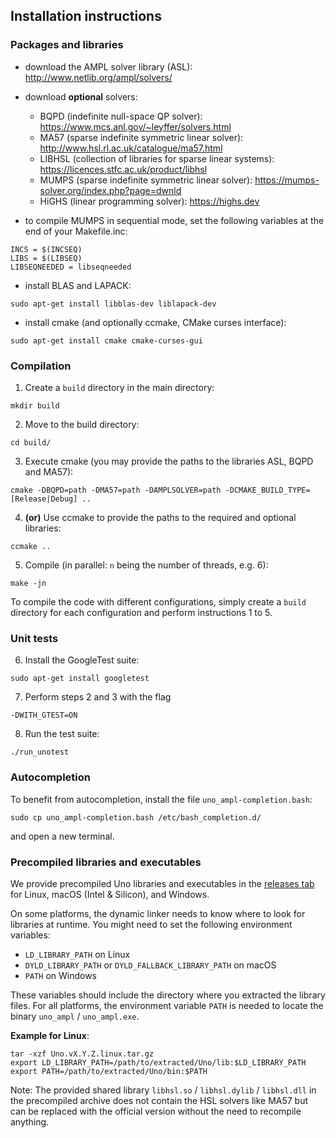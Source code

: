 ## Installation instructions

### Packages and libraries

* download the AMPL solver library (ASL): http://www.netlib.org/ampl/solvers/

* download **optional** solvers:
    * BQPD (indefinite null-space QP solver): https://www.mcs.anl.gov/~leyffer/solvers.html
    * MA57 (sparse indefinite symmetric linear solver): http://www.hsl.rl.ac.uk/catalogue/ma57.html
    * LIBHSL (collection of libraries for sparse linear systems): https://licences.stfc.ac.uk/product/libhsl
    * MUMPS (sparse indefinite symmetric linear solver): https://mumps-solver.org/index.php?page=dwnld
    * HiGHS (linear programming solver): https://highs.dev

* to compile MUMPS in sequential mode, set the following variables at the end of your Makefile.inc:
```console
INCS = $(INCSEQ)
LIBS = $(LIBSEQ)
LIBSEQNEEDED = libseqneeded
```

* install BLAS and LAPACK:
```console
sudo apt-get install libblas-dev liblapack-dev
```
* install cmake (and optionally ccmake, CMake curses interface):
```console
sudo apt-get install cmake cmake-curses-gui
```

### Compilation

1. Create a `build` directory in the main directory:
```console
mkdir build
```
2. Move to the build directory:
```console
cd build/
```
3. Execute cmake (you may provide the paths to the libraries ASL, BQPD and MA57):  
```console
cmake -DBQPD=path -DMA57=path -DAMPLSOLVER=path -DCMAKE_BUILD_TYPE=[Release|Debug] ..
```
4. **(or)** Use ccmake to provide the paths to the required and optional libraries:
```console
ccmake ..
```
5. Compile (in parallel: `n` being the number of threads, e.g. 6):
```console
make -jn
```

To compile the code with different configurations, simply create a `build` directory for each configuration and perform instructions 1 to 5.

### Unit tests

6. Install the GoogleTest suite:
```console
sudo apt-get install googletest
```
7. Perform steps 2 and 3 with the flag
```console
-DWITH_GTEST=ON
```
8. Run the test suite:
```console
./run_unotest
```

### Autocompletion

To benefit from autocompletion, install the file `uno_ampl-completion.bash`:
```console
sudo cp uno_ampl-completion.bash /etc/bash_completion.d/
```
and open a new terminal.

### Precompiled libraries and executables

We provide precompiled Uno libraries and executables in the [releases tab](https://github.com/cvanaret/Uno/releases/latest/) for Linux, macOS (Intel & Silicon), and Windows.

On some platforms, the dynamic linker needs to know where to look for libraries at runtime.
You might need to set the following environment variables:

- `LD_LIBRARY_PATH` on Linux
- `DYLD_LIBRARY_PATH` or `DYLD_FALLBACK_LIBRARY_PATH` on macOS
- `PATH` on Windows

These variables should include the directory where you extracted the library files.
For all platforms, the environment variable `PATH` is needed to locate the binary `uno_ampl` / `uno_ampl.exe`.

**Example for Linux**:
```console
tar -xzf Uno.vX.Y.Z.linux.tar.gz
export LD_LIBRARY_PATH=/path/to/extracted/Uno/lib:$LD_LIBRARY_PATH
export PATH=/path/to/extracted/Uno/bin:$PATH
```

Note: The provided shared library `libhsl.so` / `libhsl.dylib` / `libhsl.dll` in the precompiled archive does not contain the HSL solvers like MA57 but can be replaced with the official version without the need to recompile anything.
